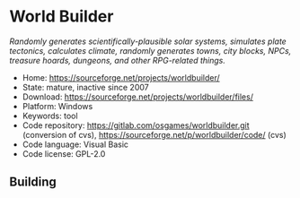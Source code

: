 # World Builder

_Randomly generates scientifically-plausible solar systems, simulates plate tectonics, calculates climate, randomly generates towns, city blocks, NPCs, treasure hoards, dungeons, and other RPG-related things._

- Home: https://sourceforge.net/projects/worldbuilder/
- State: mature, inactive since 2007
- Download: https://sourceforge.net/projects/worldbuilder/files/
- Platform: Windows
- Keywords: tool
- Code repository: https://gitlab.com/osgames/worldbuilder.git (conversion of cvs), https://sourceforge.net/p/worldbuilder/code/ (cvs)
- Code language: Visual Basic
- Code license: GPL-2.0

## Building

